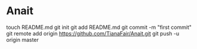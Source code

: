 Anait
=====
touch README.md
git init
git add README.md
git commit -m "first commit"
git remote add origin https://github.com/TianaFair/Anait.git
git push -u origin master
